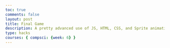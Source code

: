 ```yaml
---
toc: true
comments: false
layout: post
title: Final Game 
description: A pretty advanced use of JS, HTML, CSS, and Sprite animations to create a single-player game. 
type: hacks
courses: { compsci: {week: 6} }
---
```



<style>
.text-center{
    text-align:center;
    margin-left:auto;
    margin-right:auto;
}
</style>


<body>
<div id="text-center">
    <canvas id="background">
    </canvas>
</div>








<body>

<script>
  const canvas = document.createElement('canvas');
  const ctx = canvas.getContext('2d');
  document.body.appendChild(canvas);

  // Constants
  const gridSize = 32;
  const rows = 16;
  const cols = 16;
  canvas.width = gridSize * cols;
  canvas.height = gridSize * rows;



  const grid =[[1, 1, 1, 1, 1, 1, 1, 1, 1, 1, 1, 1, 1, 1, 1, 1],
               [1, 0, 0, 0, 0, 0, 0, 0, 0, 0, 0, 0, 0, 0, 0, 1],
               [1, 0, 0, 0, 0, 0, 0, 0, 0, 0, 0, 0, 0, 0, 0, 1],
               [1, 0, 0, 0, 0, 0, 0, 0, 0, 0, 0, 0, 0, 0, 0, 1],
               [1, 0, 0, 0, 0, 0, 0, 0, 0, 0, 0, 0, 0, 0, 0, 1],
               [1, 0, 0, 0, 0, 0, 0, 0, 0, 0, 0, 0, 0, 0, 0, 1],
               [1, 0, 0, 0, 0, 0, 0, 0, 0, 0, 0, 0, 0, 0, 0, 1],
               [1, 0, 0, 0, 0, 0, 0, 0, 0, 0, 0, 0, 0, 0, 0, 1],
               [1, 0, 0, 0, 0, 0, 0, 0, 0, 0, 0, 0, 0, 0, 0, 1],
               [1, 0, 0, 0, 0, 0, 0, 0, 0, 0, 0, 0, 0, 0, 0, 1],
               [1, 0, 0, 0, 0, 0, 0, 0, 0, 0, 0, 0, 0, 0, 0, 1],
               [1, 0, 0, 0, 0, 0, 0, 0, 0, 0, 0, 0, 0, 0, 0, 1],
               [1, 0, 0, 0, 0, 0, 0, 0, 0, 0, 0, 0, 0, 0, 0, 1],
               [1, 0, 0, 0, 0, 0, 0, 0, 0, 0, 0, 0, 0, 0, 0, 1],
               [1, 0, 0, 0, 0, 0, 0, 0, 0, 0, 0, 0, 0, 0, 0, 1],
               [1, 1, 1, 1, 1, 1, 1, 1, 1, 1, 1, 1, 1, 1, 1, 1]];

   //game state
   const robber = {x: 8:, y: 2}
   const police = {x: 8, y: 15}

   //function to draw the grid

   function drawGrid() {
    for (let i=0; i < rows; i++){
        for (let j = 0; j < cols; j++){
            let color;

            switch (grid[i][j]) {
                case 0:
                    color = 'green';
                    break;
                
                case 1:
                    color = 'gray';
                    break;
                
                default:
                    color = 'white':
            }
        
        ctx.fillStyle = color;
        ctx.fillRect(j * gridSize, i * gridSize, gridSize, gridSize)

        }
     }
   }



</script>